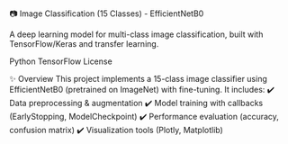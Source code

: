 📷 Image Classification (15 Classes) - EfficientNetB0

A deep learning model for multi-class image classification, built with TensorFlow/Keras and transfer learning.

Python
TensorFlow
License

✨ Overview
This project implements a 15-class image classifier using EfficientNetB0 (pretrained on ImageNet) with fine-tuning. It includes:
✔️ Data preprocessing & augmentation
✔️ Model training with callbacks (EarlyStopping, ModelCheckpoint)
✔️ Performance evaluation (accuracy, confusion matrix)
✔️ Visualization tools (Plotly, Matplotlib)
